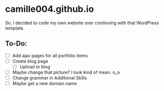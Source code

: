 # camille004.github.io
So, I decided to code my own website over continuing with that WordPress template.

## To-Do:
- [ ] Add ajax pages for all portfolio items
- [ ] Create blog page
  - [ ] Upload to blog
- [ ] Maybe change that picture? I look kind of mean. o_o
- [ ] Change grammar in Additional Skills
- [ ] Maybe get a new domain name
